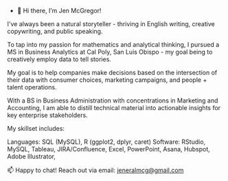 - 👋 Hi there, I’m Jen McGregor!

I've always been a natural storyteller - thriving in English writing, creative copywriting, and public speaking. 

To tap into my passion for mathematics and analytical thinking, I pursued a MS in Business Analytics at Cal Poly, San Luis Obispo - my goal being to creatively employ data to tell stories.  

My goal is to help companies make decisions based on the intersection of their data with consumer choices, marketing campaigns, and people + talent operations. 

With a BS in Business Administration with concentrations in Marketing and Accounting, I am able to distill technical material into actionable insights for key enterprise stakeholders.   

My skillset includes:

Languages: SQL (MySQL), R (ggplot2, dplyr, caret)
Software: RStudio, MySQL, Tableau, JIRA/Confluence, Excel, PowerPoint, Asana, Hubspot, Adobe Illustrator, 


📫 Happy to chat! Reach out via email: jeneralmcg@gmail.com
